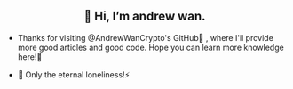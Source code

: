 <h2 align="center"> 👋 Hi, I’m andrew wan.</h2>

- Thanks for visiting @AndrewWanCrypto's GitHub👀 , where I'll provide more good articles and good code. 
Hope you can learn more knowledge here!🌱

- 🌱 Only the eternal loneliness!⚡

<!---
AndrewWanCrypto/AndrewWanCrypto is a ✨ special ✨ repository because its `README.md` (this file) appears on your GitHub profile.
You can click the Preview link to take a look at your changes.
--->
